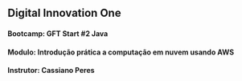## Digital Innovation One

#### Bootcamp: GFT Start #2 Java

#### Modulo: Introdução prática a computação em nuvem usando AWS

#### Instrutor: Cassiano Peres

